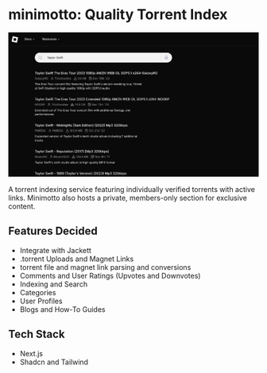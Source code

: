 # minimotto: Quality Torrent Index 

![minimotto](./screenshot.png)

A torrent indexing service featuring individually verified torrents with active links. Minimotto also hosts a private, members-only section for exclusive content.

## Features Decided
- Integrate with Jackett
- .torrent Uploads and Magnet Links
- torrent file and magnet link parsing and conversions
- Comments and User Ratings (Upvotes and Downvotes)
- Indexing and Search
- Categories
- User Profiles
- Blogs and How-To Guides

## Tech Stack
- Next.js
- Shadcn and Tailwind